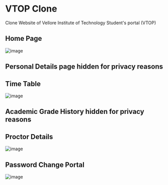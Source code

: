 # VTOP Clone
Clone Website of Vellore Institute of Technology Student's portal (VTOP)

## Home Page
![image](https://user-images.githubusercontent.com/68748665/225218048-2538751c-ad7d-4c90-b3e5-2a6a37809a53.png)

## Personal Details page hidden for privacy reasons

## Time Table
![image](https://user-images.githubusercontent.com/68748665/225218206-9688f3a4-6af5-426d-afce-d42f2557d62e.png)

## Academic Grade History hidden for privacy reasons

## Proctor Details
![image](https://user-images.githubusercontent.com/68748665/225218321-45aede9c-0b1e-4a29-b58a-f9813ae158db.png)

## Password Change Portal
![image](https://user-images.githubusercontent.com/68748665/225218357-dfead259-935b-4bfa-9672-924567175d26.png)
